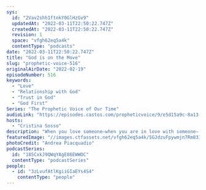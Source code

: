 ```yaml
---
sys:
  id: "2Vav2shh1ftnkY0GlHzGv9"
  updatedAt: "2022-03-11T22:50:22.747Z"
  createdAt: "2022-03-11T22:50:22.747Z"
  revision: 1
  space: "vfgh62eq5a4k"
  contentType: "podcasts"
date: "2022-03-11T22:50:22.747Z"
title: "God is on the Move"
slug: "prophetic-voice-516"
originalAirDate: "2022-02-19"
episodeNumber: 516
keywords:
  - "Love"
  - "Relationship with God"
  - "Trust in God"
  - "God First"
Series: "The Prophetic Voice of Our Time"
audioLink: "https://episodes.castos.com/propheticvoice/9/e5d15a9c-8a13-4161-9407-653706a79e9e/02-19-20-22-The-Prophetic-Voice-of-our-Time-mixdown-.mp3"
hosts:
  - "Cristina Sosso"
description: "When you love someone—when you are in love with someone— you consider them in all of your choices. This is how we must love God. When we grow our personal relationship with Him, that is when we can fully follow Him, because we know deep in our hearts that anywhere He takes us is the best place we can go. God is on the move, let us pursue Him."
featuredImage: "//images.ctfassets.net/vfgh62eq5a4k/5GJdzuFpywmjn7Rm8314Ik/cef06d89d0aa488399e7c0b55fee3dc1/pexels-andrea-piacquadio-3779751.jpg"
photoCredit: "Andrea Piacquadio"
podcastSeries:
  id: "185CxkJ9QWqYAgE86EWWOC"
  contentType: "podcastSeries"
people:
  - id: "3zLvufAtlKgiiGIaEYs4S4"
    contentType: "people"
---
```


